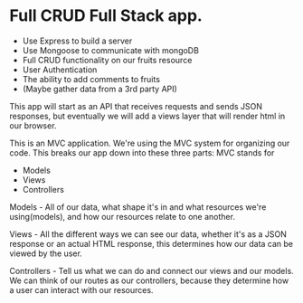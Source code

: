 # Full CRUD Full Stack app.

- Use Express to build a server
- Use Mongoose to communicate with mongoDB
- Full CRUD functionality on our fruits resource
- User Authentication
- The ability to add comments to fruits
- (Maybe gather data from a 3rd party API)

This app will start as an API that receives requests and sends JSON responses, but eventually we will add a views layer that will render html in our browser.


This is an MVC application.
We're using the MVC system for organizing our code.
This breaks our app down into these three parts:
MVC stands for 
- Models
- Views
- Controllers

Models - All of our data, what shape it's in and what resources we're using(models), and how our resources relate to one another.

Views - All the different ways we can see our data, whether it's as a JSON response or an actual HTML response, this determines how our data can be viewed by the user.

Controllers - Tell us what we can do and connect our views and our models.  We can think of our routes as our controllers, because they determine how a user can interact with our resources.